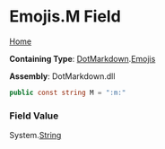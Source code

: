 # Emojis\.M Field

[Home](../../../README.md)

**Containing Type**: [DotMarkdown](../../README.md)\.[Emojis](../README.md)

**Assembly**: DotMarkdown\.dll

```csharp
public const string M = ":m:"
```

### Field Value

System\.[String](https://docs.microsoft.com/en-us/dotnet/api/system.string)